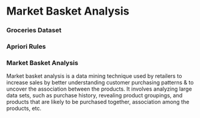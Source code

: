 # Market Basket Analysis

### Groceries Dataset
### Apriori Rules


### Market Basket Analysis

Market basket analysis is a data mining technique used by retailers to increase sales by better understanding customer purchasing patterns & to uncover the association between the products. It involves analyzing large data sets, such as purchase history, revealing product groupings, and products that are likely to be purchased together, association among the products, etc.



